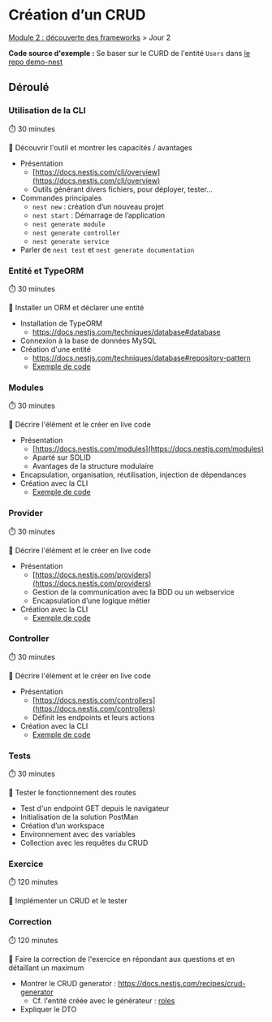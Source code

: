 # Création d’un CRUD

[Module 2 : découverte des frameworks](../Modules/M2.md) > Jour 2

**Code source d'exemple :** Se baser sur le CURD de l'entité `Users` dans [le repo demo-nest](../Projects/demo-nest/src/users)

## Déroulé

### Utilisation de la CLI

⏱️ 30 minutes

🎯 Découvrir l'outil et montrer les capacités / avantages

* Présentation
  * [https://docs.nestjs.com/cli/overview](https://docs.nestjs.com/cli/overview)
  * Outils générant divers fichiers, pour déployer, tester…
* Commandes principales
  * `nest new` : création d’un nouveau projet
  * `nest start` : Démarrage de l’application
  * `nest generate module`
  * `nest generate controller`
  * `nest generate service`
* Parler de `nest test` et `nest generate documentation`

### Entité et TypeORM

⏱️ 30 minutes

🎯 Installer un ORM et déclarer une entité

* Installation de TypeORM
  * https://docs.nestjs.com/techniques/database#database
* Connexion à la base de données MySQL
* Création d'une entité
  * https://docs.nestjs.com/techniques/database#repository-pattern
  * [Exemple de code](../Projects/demo-nest/src/users/user.entity.ts)

### Modules

⏱️ 30 minutes

🎯 Décrire l'élément et le créer en live code

* Présentation
  * [https://docs.nestjs.com/modules](https://docs.nestjs.com/modules)
  * Aparté sur SOLID
  * Avantages de la structure modulaire
* Encapsulation, organisation, réutilisation, injection de dépendances
* Création avec la CLI
  * [Exemple de code](../Projects/demo-nest/src/users/users.module.ts)

### Provider

⏱️ 30 minutes

🎯 Décrire l'élément et le créer en live code

* Présentation
  * [https://docs.nestjs.com/providers](https://docs.nestjs.com/providers)
  * Gestion de la communication avec la BDD ou un webservice
  * Encapsulation d’une logique métier
* Création avec la CLI
  * [Exemple de code](../Projects/demo-nest/src/users/users.service.ts)
  
### Controller

⏱️ 30 minutes

🎯 Décrire l'élément et le créer en live code

* Présentation
  * [https://docs.nestjs.com/controllers](https://docs.nestjs.com/controllers)
  * Définit les endpoints et leurs actions
* Création avec la CLI
  * [Exemple de code](../Projects/demo-nest/src/users/users.controller.ts)

### Tests

⏱️ 30 minutes

🎯 Tester le fonctionnement des routes

* Test d'un endpoint GET depuis le navigateur
* Initialisation de la solution PostMan
* Création d’un workspace
* Environnement avec des variables
* Collection avec les requêtes du CRUD

### Exercice

⏱️ 120 minutes

🎯 Implémenter un CRUD et le tester

### Correction

⏱️ 120 minutes

🎯 Faire la correction de l'exercice en répondant aux questions et en détaillant un maximum

* Montrer le CRUD generator : https://docs.nestjs.com/recipes/crud-generator
  * Cf. l'entité créée avec le générateur : [roles](../Projects/demo-nest/src/roles)
* Expliquer le DTO
